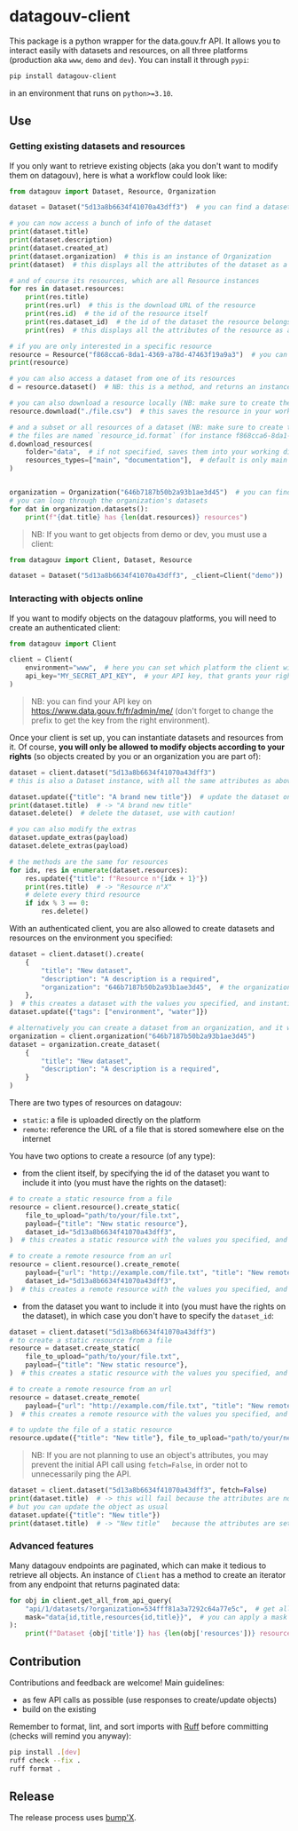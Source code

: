 # **datagouv-client**
This package is a python wrapper for the data.gouv.fr API. It allows you to interact easily with datasets and resources, on all three platforms (production aka `www`, `demo` and `dev`). You can install it through `pypi`:
```bash
pip install datagouv-client
```
in an environment that runs on `python>=3.10`.

## Use

### Getting existing datasets and resources
If you only want to retrieve existing objects (aka you don't want to modify them on datagouv), here is what a workflow could look like:
```python
from datagouv import Dataset, Resource, Organization

dataset = Dataset("5d13a8b6634f41070a43dff3")  # you can find a dataset's id in the `Informations` tab of its landing page

# you can now access a bunch of info of the dataset
print(dataset.title)
print(dataset.description)
print(dataset.created_at)
print(dataset.organization)  # this is an instance of Organization
print(dataset)  # this displays all the attributes of the dataset as a dict

# and of course its resources, which are all Resource instances
for res in dataset.resources:
    print(res.title)
    print(res.url)  # this is the download URL of the resource
    print(res.id)  # the id of the resource itself
    print(res.dataset_id)  # the id of the dataset the resource belongs to
    print(res)  # this displays all the attributes of the resource as a dict

# if you are only interested in a specific resource
resource = Resource("f868cca6-8da1-4369-a78d-47463f19a9a3")  # you can find a resource's id in its `Métadonnées` tab
print(resource)

# you can also access a dataset from one of its resources
d = resource.dataset()  # NB: this is a method, and returns an instance of Dataset

# you can also download a resource locally (NB: make sure to create the parent folders upstream)
resource.download("./file.csv")  # this saves the resource in your working directory as "file.csv"

# and a subset or all resources of a dataset (NB: make sure to create the parent folders upstream)
# the files are named `resource_id.format` (for instance f868cca6-8da1-4369-a78d-47463f19a9a3.csv)
d.download_resources(
    folder="data",  # if not specified, saves them into your working directory
    resources_types=["main", "documentation"],  # default is only main resources
)


organization = Organization("646b7187b50b2a93b1ae3d45")  # you can find an organization's id in the `Informations` tab of its landing page, in "Informations techniques"
# you can loop through the organization's datasets
for dat in organization.datasets():
    print(f"{dat.title} has {len(dat.resources)} resources")
```

> NB: If you want to get objects from demo or dev, you must use a client:
```python
from datagouv import Client, Dataset, Resource

dataset = Dataset("5d13a8b6634f41070a43dff3", _client=Client("demo"))
```

### Interacting with objects online
If you want to modify objects on the datagouv platforms, you will need to create an authenticated client:
```python
from datagouv import Client

client = Client(
    environment="www",  # here you can set which platform the client will interact with, default is production
    api_key="MY_SECRET_API_KEY",  # your API key, that grants your rights on the platform
)
```
> NB: you can find your API key on https://www.data.gouv.fr/fr/admin/me/ (don't forget to change the prefix to get the key from the right environment).

Once your client is set up, you can instantiate datasets and resources from it. Of course, **you will only be allowed to modify objects according to your rights** (so objects created by you or an organization you are part of):
```python
dataset = client.dataset("5d13a8b6634f41070a43dff3")
# this is also a Dataset instance, with all the same attributes as above, but since you're authenticated, you have access to new methods

dataset.update({"title": "A brand new title"})  # update the dataset online with the payload you give, and also update the attributes of the object
print(dataset.title)  # -> "A brand new title"
dataset.delete()  # delete the dataset, use with caution!

# you can also modify the extras
dataset.update_extras(payload)
dataset.delete_extras(payload)

# the methods are the same for resources
for idx, res in enumerate(dataset.resources):
    res.update({"title": f"Resource n°{idx + 1}"})
    print(res.title)  # -> "Resource n°X"
    # delete every third resource
    if idx % 3 == 0:
        res.delete()
```

With an authenticated client, you are also allowed to create datasets and resources on the environment you specified:
```python
dataset = client.dataset().create(
    {
        "title": "New dataset", 
        "description": "A description is a required",
        "organization": "646b7187b50b2a93b1ae3d45",  # the organization that will own the dataset
    },
)  # this creates a dataset with the values you specified, and instantiates a Dataset
dataset.update({"tags": ["environment", "water"]})

# alternatively you can create a dataset from an organization, and it will be attached to it
organization = client.organization("646b7187b50b2a93b1ae3d45")
dataset = organization.create_dataset(
    {
        "title": "New dataset", 
        "description": "A description is a required",
    }
)
```
There are two types of resources on datagouv:
- `static`: a file is uploaded directly on the platform
- `remote`: reference the URL of a file that is stored somewhere else on the internet

You have two options to create a resource (of any type):
- from the client itself, by specifying the id of the dataset you want to include it into (you must have the rights on the dataset):
```python
# to create a static resource from a file
resource = client.resource().create_static(
    file_to_upload="path/to/your/file.txt",
    payload={"title": "New static resource"},
    dataset_id="5d13a8b6634f41070a43dff3",
)  # this creates a static resource with the values you specified, and instantiates a Resource

# to create a remote resource from an url
resource = client.resource().create_remote(
    payload={"url": "http://example.com/file.txt", "title": "New remote resource"},
    dataset_id="5d13a8b6634f41070a43dff3",
)  # this creates a remote resource with the values you specified, and instantiates a Resource
```
- from the dataset you want to include it into (you must have the rights on the dataset), in which case you don't have to specify the `dataset_id`:
```python
dataset = client.dataset("5d13a8b6634f41070a43dff3")
# to create a static resource from a file
resource = dataset.create_static(
    file_to_upload="path/to/your/file.txt",
    payload={"title": "New static resource"},
)  # this creates a static resource with the values you specified, and instantiates a Resource

# to create a remote resource from an url
resource = dataset.create_remote(
    payload={"url": "http://example.com/file.txt", "title": "New remote resource"},
)  # this creates a remote resource with the values you specified, and instantiates a Resource

# to update the file of a static resource
resource.update({"title": "New title"}, file_to_upload="path/to/your/new_file.txt")
```
> NB: If you are not planning to use an object's attributes, you may prevent the initial API call using `fetch=False`, in order not to unnecessarily ping the API.
```python
dataset = client.dataset("5d13a8b6634f41070a43dff3", fetch=False)
print(dataset.title)  # -> this will fail because the attributes are not set from the initial call
# but you can update the object as usual
dataset.update({"title": "New title"})
print(dataset.title)  # -> "New title"   because the attributes are set from the response
```

### Advanced features
Many datagouv endpoints are paginated, which can make it tedious to retrieve all objects. An instance of `Client` has a method to create an iterator from any endpoint that returns paginated data:
```python
for obj in client.get_all_from_api_query(
    "api/1/datasets/?organization=534fff81a3a7292c64a77e5c",  # get all datasets from a specific organization
    mask="data{id,title,resources{id,title}}",  # you can apply a mask to retrieve only specific fields of the objects
):
    print(f"Dataset {obj['title']} has {len(obj['resources'])} resources")
```

## Contribution
Contributions and feedback are welcome! Main guidelines:
- as few API calls as possible (use responses to create/update objects)
- build on the existing

Remember to format, lint, and sort imports with [Ruff](https://docs.astral.sh/ruff/) before committing (checks will remind you anyway):
```bash
pip install .[dev]
ruff check --fix .
ruff format .
```

## Release
The release process uses [bump'X](https://github.com/datagouv/bumpx).
